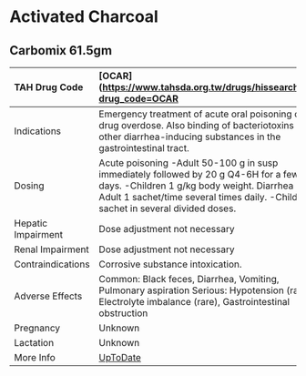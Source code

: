 # Activated Charcoal

## Carbomix 61.5gm

| TAH Drug Code      | [OCAR](https://www.tahsda.org.tw/drugs/hissearch.php?drug_code=OCAR                                                                                                                                                      |
|:-------------------|:-------------------------------------------------------------------------------------------------------------------------------------------------------------------------------------------------------------------------|
| Indications        | Emergency treatment of acute oral poisoning or drug overdose. Also binding of bacteriotoxins & other diarrhea-inducing substances in the gastrointestinal tract.                                                         |
| Dosing             | Acute poisoning -Adult 50-100 g in susp immediately followed by 20 g Q4-6H for a few days. -Children 1 g/kg body weight. Diarrhea -Adult 1 sachet/time several times daily. -Children 1 sachet in several divided doses. |
| Hepatic Impairment | Dose adjustment not necessary                                                                                                                                                                                            |
| Renal Impairment   | Dose adjustment not necessary                                                                                                                                                                                            |
| Contraindications  | Corrosive substance intoxication.                                                                                                                                                                                        |
| Adverse Effects    | Common: Black feces, Diarrhea, Vomiting, Pulmonary aspiration Serious: Hypotension (rare), Electrolyte imbalance (rare), Gastrointestinal obstruction                                                                    |
| Pregnancy          | Unknown                                                                                                                                                                                                                  |
| Lactation          | Unknown                                                                                                                                                                                                                  |
| More Info          | [UpToDate](https://www.uptodate.com/contents/activated-charcoal-drug-information)                                                                                                                                        |

